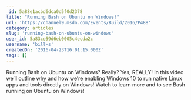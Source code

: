 ```yaml
---
_id: 5a88e1acbd6dca0d5f0d2378
title: "Running Bash on Ubuntu on Windows!"
url: 'https://channel9.msdn.com/Events/Build/2016/P488'
category: articles
slug: 'running-bash-on-ubuntu-on-windows'
user_id: 5a83ce59d6eb0005c4ecda2c
username: 'bill-s'
createdOn: '2016-04-23T16:01:15.000Z'
tags: []
---
```


Running Bash on Ubuntu on Windows? Really? Yes, REALLY! In this video we’ll outline why and how we’re enabling Windows 10 to run native Linux apps and tools directly on Windows! Watch to learn more and to see Bash running on Ubuntu on Windows!
